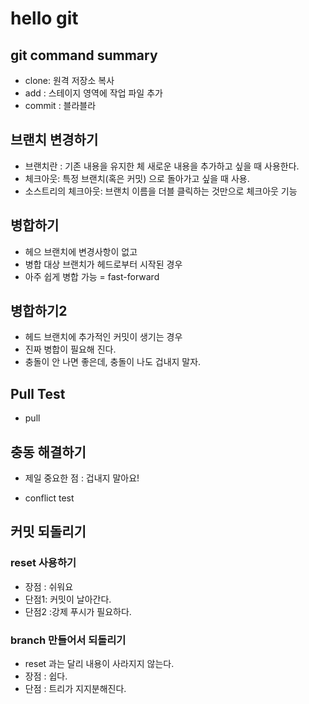 # hello git

## git command summary

- clone: 원격 저장소 복사
- add : 스테이지 영역에 작업 파일 추가
- commit : 블라블라

## 브랜치 변경하기

- 브랜치란 : 기존 내용을 유지한 체 새로운 내용을 추가하고 싶을 때 사용한다.
- 체크아웃: 특정 브랜치(혹은 커밋) 으로 돌아가고 싶을 때 사용.
- 소스트리의 체크아웃: 브랜치 이름을 더블 클릭하는 것만으로 체크아웃 기능

## 병합하기

- 헤으 브랜치에 변경사항이 없고 
- 병합 대상 브랜치가 헤드로부터 시작된 경우
- 아주 쉽게 병합 가능 = fast-forward

## 병합하기2

- 헤드 브랜치에 추가적인 커밋이 생기는 경우
- 진짜 병합이 필요해 진다.
- 충돌이 안 나면 좋은데, 충돌이 나도 겁내지 말자. 

## Pull Test

- pull

## 충동 해결하기

- 제일 중요한 점 : 겁내지 말아요!

- conflict test

## 커밋 되돌리기

### reset 사용하기

- 장점 : 쉬워요
- 단점1: 커밋이 날아간다. 
- 단점2 :강제 푸시가 필요하다.

### branch 만들어서 되돌리기

- reset 과는 달리 내용이 사라지지 않는다.
- 장점 : 쉽다.
- 단점 : 트리가 지지분해진다.